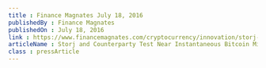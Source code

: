 ```yaml
---
title : Finance Magnates July 18, 2016
publishedBy : Finance Magnates
publishedOn : July 18, 2016
link : https://www.financemagnates.com/cryptocurrency/innovation/storj-and-counterparty-test-near-instantaneous-bitcoin-micropayments/
articleName : Storj and Counterparty Test Near Instantaneous Bitcoin Micropayments
class : pressArticle
---
```

